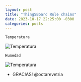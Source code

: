 ```yaml
---
layout: post
title: "ThingSBoard Rule chains"
date: 2023-10-17 22:25:00 -0300
categories: posts
---
```


`Temperatura`

![Temperatura](/assets/Temperatura.jpg)

`Humedad`

![Temperatura](/assets/humedad.jpg)

- GRACIAS! @octarevetria

